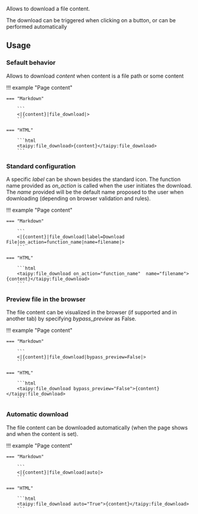 Allows to download a file content.

The download can be triggered when clicking on a button, or can be performed automatically

## Usage

### Sefault behavior

Allows to download _content_ when content is a file path or some content

!!! example "Page content"

    === "Markdown"

        ```
        <|{content}|file_download|>
        ```
  
    === "HTML"

        ```html
        <taipy:file_download>{content}</taipy:file_download>
        ```

### Standard configuration

A specific _label_ can be shown besides the standard icon. 
The function name provided as _on_action_ is called when the user initiates the download.
The _name_ provided will be the default name proposed to the user when downloading (depending on browser validation and rules).

!!! example "Page content"

    === "Markdown"

        ```
        <|{content}|file_download|label=Download File|on_action=function_name|name=filename|>
        ```
  
    === "HTML"

        ```html
        <taipy:file_download on_action="function_name"  name="filename">{content}</taipy:file_download>
        ```

### Preview file in the browser

The file content can be visualized in the browser (if supported and in another tab) by specifying _bypass_preview_ as False.

!!! example "Page content"

    === "Markdown"

        ```
        <|{content}|file_download|bypass_preview=False|>
        ```
  
    === "HTML"

        ```html
        <taipy:file_download bypass_preview="False">{content}</taipy:file_download>
        ```

### Automatic download

The file content can be downloaded automatically (when the page shows and when the content is set).

!!! example "Page content"

    === "Markdown"

        ```
        <|{content}|file_download|auto|>
        ```
  
    === "HTML"

        ```html
        <taipy:file_download auto="True">{content}</taipy:file_download>
        ```